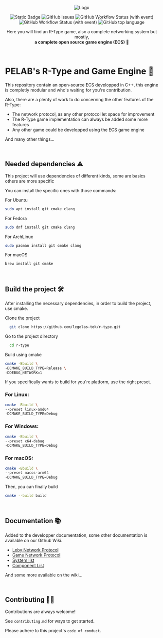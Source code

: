 <div align="center">

![Logo](https://www.dotemu.com/wp-content/uploads/2016/08/r_type_logo.png)

![Static Badge](https://img.shields.io/badge/r--type-game_engine-blue)
![GitHub issues](https://img.shields.io/github/issues/legolas-tek/r-type)
![GitHub Workflow Status (with event)](https://img.shields.io/github/actions/workflow/status/legolas-tek/r-type/github-actions-compile.yml)
![GitHub Workflow Status (with event)](https://img.shields.io/github/actions/workflow/status/legolas-tek/r-type/github-actions-win64-compile.yml?label=windows%20build)
![GitHub top language](https://img.shields.io/github/languages/top/legolas-tek/r-type)

Here you will find an R-Type game, also a complete networking system but mostly, <br/>**a complete open source game engine (ECS)** 🫨
<div/>

<div align="left">

<br/>

# PELAB's R-Type and Game Engine 🚀

This repository contain an open-source ECS developped in C++, this engine is completly modular and who's waiting for you're contribution.

Also, there are a plenty of work to do concerning the other features of the R-Type:

- The network protocol, as any other protocol let space for improvement
- The R-Type game implementation can always be added some more features
- Any other game could be developped using the ECS game engine

And many other things...

<br/>

## Needed dependencies ⚠️

This project will use dependencies of different kinds, some are basics others are more specific


You can install the specific ones with those commands:

For Ubuntu

```bash
sudo apt install git cmake clang

```


For Fedora

```bash
sudo dnf install git cmake clang

```

For ArchLinux

```bash
sudo pacman install git cmake clang
```

For macOS

```bash
brew install git cmake

```
<br/>

## Build the project 🛠️

After installing the necessary dependencies, in order to build the project, use cmake.

Clone the project

```bash
  git clone https://github.com/legolas-tek/r-type.git
```

Go to the project directory

```bash
  cd r-type
```

Build using cmake

```bash
cmake -Bbuild \
-DCMAKE_BUILD_TYPE=Release \
-DDEBUG_NETWORK=1
```

If you specifically wants to build for you're platform, use the right preset.

### For Linux:
```bash
cmake -Bbuild \
--preset linux-amd64
-DCMAKE_BUILD_TYPE=Debug
```

### For Windows:
```bash
cmake -Bbuild \
--preset x64-debug
-DCMAKE_BUILD_TYPE=Debug
```

### For macOS:
```bash
cmake -Bbuild \
--preset macos-arm64
-DCMAKE_BUILD_TYPE=Debug
```


Then, you can  finally build

```bash
cmake --build build
```

<br/>

## Documentation 📚

Added to the developper documentation, some other documentation is available on our Github Wiki.

- [Loby Network Protocol](https://github.com/legolas-tek/r-type/wiki/Lobby-Network-Protocol)
- [Game Network Protocol](https://github.com/legolas-tek/r-type/wiki/Game-Network-Protocol)
- [System list](https://github.com/legolas-tek/r-type/wiki/Systems-list)
- [Component List](https://github.com/legolas-tek/r-type/wiki/Component-list)

And some more available on the wiki...

<br/>

## Contributing 👨‍🔧

Contributions are always welcome!

See `contributing.md` for ways to get started.

Please adhere to this project's `code of conduct`.


<div/>
